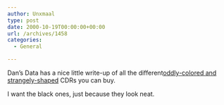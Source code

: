 ```yaml
---
author: Unxmaal
type: post
date: 2000-10-19T00:00:00+00:00
url: /archives/1458
categories:
  - General

---
```

Dan&#8217;s Data has a nice little write-up of all the different[oddly-colored and strangely-shaped][1] CDRs you can buy. 

  
I want the black ones, just because they look neat.

 [1]: http://www.dansdata.com/cdrs.htm